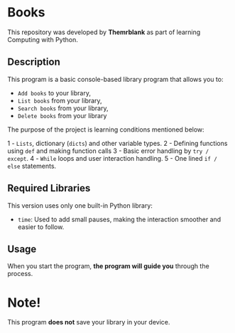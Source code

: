 # Books

This repository was developed by **Themrblank** as part of learning Computing with Python.

## Description

This program is a basic console-based library program that allows you to:

- `Add books` to your library,
- `List books` from your library,
- `Search books` from your library,
- `Delete books` from your library

The purpose of the project is learning conditions mentioned below:

1 - `Lists`, dictionary (`dicts`) and other variable types.
2 - Defining functions using `def` and making function calls
3 - Basic error handling by `try / except`.
4 - `While` loops and user interaction handling.
5 - One lined `if / else` statements.

## Required Libraries

This version uses only one built-in Python library:

- `time`: Used to add small pauses, making the interaction smoother and easier to follow.

## Usage

When you start the program, **the program will guide you** through the process.

# Note!

This program **does not** save your library in your device.